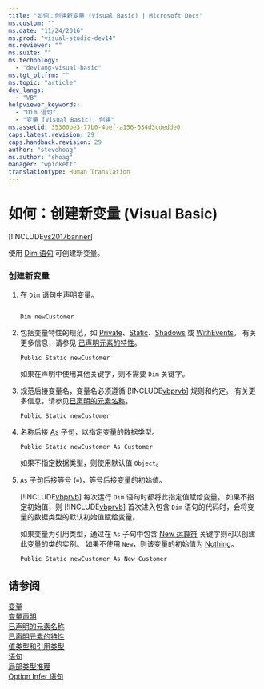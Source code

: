 ```yaml
---
title: "如何：创建新变量 (Visual Basic) | Microsoft Docs"
ms.custom: ""
ms.date: "11/24/2016"
ms.prod: "visual-studio-dev14"
ms.reviewer: ""
ms.suite: ""
ms.technology: 
  - "devlang-visual-basic"
ms.tgt_pltfrm: ""
ms.topic: "article"
dev_langs: 
  - "VB"
helpviewer_keywords: 
  - "Dim 语句"
  - "变量 [Visual Basic], 创建"
ms.assetid: 35300be3-77b0-4bef-a156-034d3cdedde0
caps.latest.revision: 29
caps.handback.revision: 29
author: "stevehoag"
ms.author: "shoag"
manager: "wpickett"
translationtype: Human Translation
---
```

# 如何：创建新变量 (Visual Basic)
[!INCLUDE[vs2017banner](../../../../csharp/includes/vs2017banner.md)]

使用 [Dim 语句](../../../../visual-basic/language-reference/statements/dim-statement.md) 可创建新变量。  
  
### 创建新变量  
  
1.  在 `Dim` 语句中声明变量。  
  
    ```  
  
    Dim newCustomer  
    ```  
  
2.  包括变量特性的规范，如 [Private](../../../../visual-basic/language-reference/modifiers/private.md)、[Static](../../../../visual-basic/language-reference/modifiers/static.md)、[Shadows](../../../../visual-basic/language-reference/modifiers/shadows.md) 或 [WithEvents](../../../../visual-basic/language-reference/modifiers/withevents.md)。  有关更多信息，请参见 [已声明元素的特性](../../../../visual-basic/programming-guide/language-features/declared-elements/declared-element-characteristics.md)。  
  
    ```  
    Public Static newCustomer  
    ```  
  
     如果在声明中使用其他关键字，则不需要 `Dim` 关键字。  
  
3.  规范后接变量名，变量名必须遵循 [!INCLUDE[vbprvb](../../../../csharp/programming-guide/concepts/linq/includes/vbprvb_md.md)] 规则和约定。  有关更多信息，请参见[已声明的元素名称](../../../../visual-basic/programming-guide/language-features/declared-elements/declared-element-names.md)。  
  
    ```  
    Public Static newCustomer  
    ```  
  
4.  名称后接 [As](../../../../visual-basic/language-reference/statements/as-clause.md) 子句，以指定变量的数据类型。  
  
    ```  
    Public Static newCustomer As Customer   
    ```  
  
     如果不指定数据类型，则使用默认值 `Object`。  
  
5.  `As` 子句后接等号 \(`=`\)，等号后接变量的初始值。  
  
     [!INCLUDE[vbprvb](../../../../csharp/programming-guide/concepts/linq/includes/vbprvb_md.md)] 每次运行 `Dim` 语句时都将此指定值赋给变量。  如果不指定初始值，则 [!INCLUDE[vbprvb](../../../../csharp/programming-guide/concepts/linq/includes/vbprvb_md.md)] 首次进入包含 `Dim` 语句的代码时，会将变量的数据类型的默认初始值赋给变量。  
  
     如果变量为引用类型，通过在 `As` 子句中包含 [New 运算符](../../../../visual-basic/language-reference/operators/new-operator.md) 关键字则可以创建此变量的类的实例。  如果不使用 `New`，则该变量的初始值为 [Nothing](../../../../visual-basic/language-reference/nothing.md)。  
  
    ```  
    Public Static newCustomer As New Customer  
    ```  
  
## 请参阅  
 [变量](../../../../visual-basic/programming-guide/language-features/variables/index.md)   
 [变量声明](../../../../visual-basic/programming-guide/language-features/variables/variable-declaration.md)   
 [已声明的元素名称](../../../../visual-basic/programming-guide/language-features/declared-elements/declared-element-names.md)   
 [已声明元素的特性](../../../../visual-basic/programming-guide/language-features/declared-elements/declared-element-characteristics.md)   
 [值类型和引用类型](../../../../visual-basic/programming-guide/language-features/data-types/value-types-and-reference-types.md)   
 [语句](../../../../visual-basic/language-reference/statements/index.md)   
 [局部类型推理](../../../../visual-basic/programming-guide/language-features/variables/local-type-inference.md)   
 [Option Infer 语句](../../../../visual-basic/language-reference/statements/option-infer-statement.md)